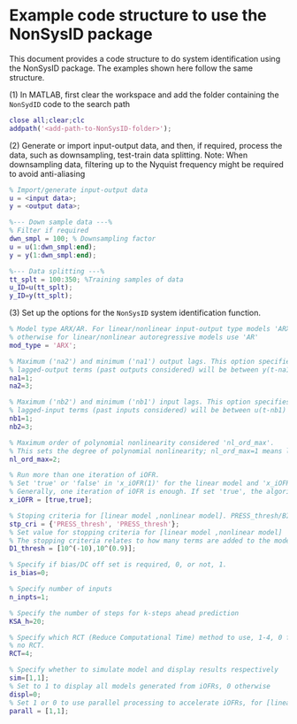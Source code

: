 # Example code structure to use the NonSysID package
This document provides a code structure to do system identification using the NonSysID package. The examples shown here follow the same structure.

(1) In MATLAB, first clear the workspace and add the folder containing the `NonSydID` code to the search path

```matlab
close all;clear;clc
addpath('<add-path-to-NonSysID-folder>');
```

(2) Generate or import input-output data, and then, if required, process the data, such as downsampling, test-train data splitting. 
Note: When downsampling data, filtering up to the Nyquist frequency might be required to avoid anti-aliasing 

```matlab
% Import/generate input-output data
u = <input data>;
y = <output data>;

%--- Down sample data ---%
% Filter if required
dwn_smpl = 100; % Downsampling factor
u = u(1:dwn_smpl:end);
y = y(1:dwn_smpl:end);

%--- Data splitting ---%
tt_splt = 100:350; %Training samples of data
u_ID=u(tt_splt);
y_ID=y(tt_splt);
```

(3) Set up the options for the `NonSysID` system identification function. 

```matlab
% Model type ARX/AR. For linear/nonlinear input-output type models 'ARX',
% otherwise for linear/nonlinear autoregressive models use 'AR'
mod_type = 'ARX';

% Maximum ('na2') and minimum ('na1') output lags. This option specifies that the
% lagged-output terms (past outputs considered) will be between y(t-na1) upto y(t-na2)
na1=1;
na2=3;

% Maximum ('nb2') and minimum ('nb1') input lags. This option specifies that the
% lagged-input terms (past inputs considered) will be between u(t-nb1) upto u(t-nb2)
nb1=1;
nb2=3;

% Maximum order of polynomial nonlinearity considered 'nl_ord_max'.
% This sets the degree of polynomial nonlinearity; nl_ord_max=1 means linear.  
nl_ord_max=2;

% Run more than one iteration of iOFR.
% Set 'true' or 'false' in 'x_iOFR(1)' for the linear model and 'x_iOFR(2)' for the nonlinear model.
% Generally, one iteration of iOFR is enough. If set 'true', the algorithm will automatically stop when a convergence to a certain model is reached. 
x_iOFR = [true,true];

% Stoping criteria for [linear model ,nonlinear model]. PRESS_thresh/BIC_thresh
stp_cri = {'PRESS_thresh', 'PRESS_thresh'};
% Set value for stopping criteria for [linear model ,nonlinear model]
% The stopping criteria relates to how many terms are added to the model
D1_thresh = [10^(-10),10^(0.9)];

% Specify if bias/DC off set is required, 0, or not, 1.
is_bias=0;

% Specify number of inputs
n_inpts=1;

% Specify the number of steps for k-steps ahead prediction
KSA_h=20;

% Specify which RCT (Reduce Computational Time) method to use, 1-4, 0 for
% no RCT.
RCT=4;

% Specify whether to simulate model and display results respectively
sim=[1,1];
% Set to 1 to display all models generated from iOFRs, 0 otherwise
displ=0;
% Set 1 or 0 to use parallel processing to accelerate iOFRs, for [linear model ,nonlinear model]
parall = [1,1];
```

